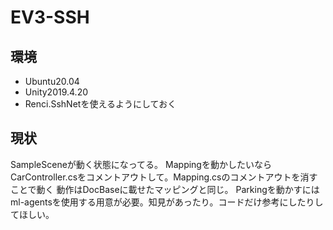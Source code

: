 # EV3-SSH
## 環境
- Ubuntu20.04
- Unity2019.4.20
- Renci.SshNetを使えるようにしておく

## 現状
SampleSceneが動く状態になってる。
Mappingを動かしたいならCarController.csをコメントアウトして。Mapping.csのコメントアウトを消すことで動く
動作はDocBaseに載せたマッピングと同じ。
Parkingを動かすにはml-agentsを使用する用意が必要。知見があったり。コードだけ参考にしたりしてほしい。
